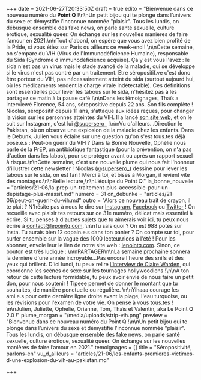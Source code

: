 +++
date = 2021-06-27T20:33:50Z
draft = true
edito = "Bienvenue dans ce nouveau numéro du **Point Q** !\n\nUn petit bijou qui te plonge dans l’univers du sexe et démystifie l’inconnue nommée \"plaisir\". Tous les lundis, on débusque ensemble des fake news, on parle santé sexuelle, culture érotique, sexualité queer. On échange sur les nouvelles manières de faire l’amour en 2021.\n\nTout d'abord, on espère que vous avez bien profité de la Pride, si vous étiez sur Paris ou ailleurs ce week-end ! \n\nCette semaine, on s'empare du VIH (Virus de l'Immunodéficience Humaine), responsable du Sida (Syndrome d'immunodéficience acquise). Ça y est vous l'avez : le sida n'est pas un virus mais le stade avancé de la maladie, qui se développe si le virus n'est pas contré par un traitement. Etre séropositif.ve c'est donc être porteur du VIH, pas nécessairement atteint du sida (surtout aujourd'hui, où les médicaments rendent la charge virale indétectable). Ces définitions sont essentielles pour lever les tabous sur le sida, n'hésitez pas à les partagez ce matin à la pause café !\n\nDans les témoignages, Thaïs a interviewé Florence, 54 ans, séropositive depuis 22 ans. Son fils complète ! Nicolas, séropositif depuis 11 ans, s'attaque aux idées reçues, pour changer la vision sur les personnes atteintes du VIH. Il a lancé [son site web](https://www.supersero.org), et on le suit sur Instagram, c'est lui [@supersero_](https://www.instagram.com/supersero_/) !\n\nVu d'ailleurs...Direction le Pakistan, où on observe une explosion de la maladie chez les enfants. Dans le Debunk, Julien vous éclaire sur une question qu'on s'est tous.tes déjà posé.e.s : Peut-on guérir du VIH ? Dans la Bonne Nouvelle, Ophélie nous parle de la PrEP, un antibiotique fantastique (pour la prévention, on n'a pas d'action dans les labos), pour se protéger avant ou après un rapport sexuel à risque.\n\nCette semaine, c'est une nouvelle plume qui nous fait l'honneur d'illustrer cette newsletter ! Nicolas ([@supersero_](https://www.instagram.com/supersero_/)) dessine pour lever les tabous sur le sida, on est fan ! Merci à toi, et bises à Morgan, il revient vite des montages.\n\nBelle lecture,\n\nL’équipe du Point Q."
la_bonne_nouvelle = "articles/21-06/la-prep-un-traitement-plus-accessible-pour-un-depistage-plus-massif.md"
numero = 31
on_debunke = "articles/21-06/peut-on-guerir-du-vih.md"
outro = "Alors ce nouveau trait de crayon, il te plait ? N'hésite pas à nous le dire sur [Instagram](https://www.instagram.com/lepoint.q/), [Facebook](https://www.facebook.com/lepointq.news) ou [Twitter](https://twitter.com/LePointQ) ! On recueille avec plaisir tes retours sur ce 31e numéro, délicat mais essentiel à écrire. Si tu penses à d'autres sujets que tu aimerais voir ici, tu peux nous écrire à contact@lepointq.com. \n\nTu sais quoi ? On est 988 potes sur Insta. Tu aurais bien 12 copain.e.s dans ton panier ? On compte sur toi, pour surfer ensemble sur la vague des 1000 lecteur.rices à l'été ! Pour les abonner, envoie leur le lien de notre site web : [lepointq.com](https://lepointq.com). Sinon, ce bouton est très ludique : \n\nPARTAGER\n\nLa semaine prochaine sonnera la dernière d'une année incroyable...Pas encore l'heure des snifs et des yeux qui brillent. D'ici lundi, tu peux relire [l'interview de Claire Warden](https://lepointq.com/articles/21-06/rencontre-avec-claire-warden-coordinatrice-d-intimite-pour-le-cinema-et-la-television/), qui coordonne les scènes de sexe sur les tournages hollywoodiens !\n\nA ton retour de cette lecture formidable, tu peux avoir envie de nous faire un petit don, pour nous soutenir ! Tipeee permet de donner le montant que tu souhaites, de manière ponctuelle ou régulière. \n\nYihaaa courage les ami.e.s pour cette dernière ligne droite avant la plage, l'eau turquoise, ou les révisions pour l'examen de votre vie. On pense à vous tous.tes ! \n\nJulien, Juliette, Ophélie, Orianne, Tom, Thaïs et Valentin, aka Le Point Q 2.0 !"
plume_morgan = "/media/uploads/strip-vih.png"
preview = "Bienvenue dans ce nouveau numéro du Point Q !\n\nUn petit bijou qui te plonge dans l’univers du sexe et démystifie l’inconnue nommée \"plaisir\". Tous les lundis, on débusque ensemble des fake news, on parle santé sexuelle, culture érotique, sexualité queer. On échange sur les nouvelles manières de faire l’amour en 2021."
temoignages = []
title = "Séropositivité, parlons-en"
vu_d_ailleurs = "articles/21-06/les-enfants-premieres-victimes-d-une-explosion-du-vih-au-pakistan.md"

+++
